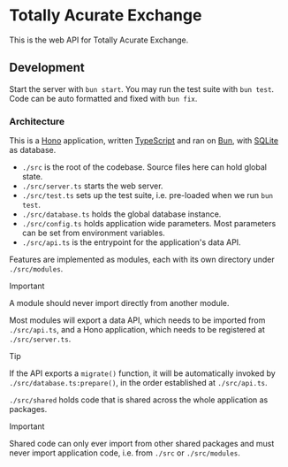 # Totally Acurate Exchange

This is the web API for Totally Acurate Exchange.

## Development

Start the server with `bun start`. You may run the test suite with `bun test`. Code can be auto formatted and fixed with `bun fix`.

### Architecture

This is a [Hono](https://hono.dev/) application, written [TypeScript](https://www.typescriptlang.org) and ran on [Bun](https://bun.sh), with [SQLite](https://www.sqlite.org) as database.

- `./src` is the root of the codebase. Source files here can hold global state.
- `./src/server.ts` starts the web server.
- `./src/test.ts` sets up the test suite, i.e. pre-loaded when we run `bun test`.
- `./src/database.ts` holds the global database instance.
- `./src/config.ts` holds application wide parameters. Most parameters can be set from environment variables.
- `./src/api.ts` is the entrypoint for the application's data API.

Features are implemented as modules, each with its own directory under `./src/modules`.

> [!IMPORTANT]
> A module should never import directly from another module.

Most modules will export a data API, which needs to be imported from `./src/api.ts`, and a Hono application, which needs to be registered at `./src/server.ts`.

> [!TIP]
> If the API exports a `migrate()` function, it will be automatically invoked by `./src/database.ts:prepare()`, in the order established at `./src/api.ts`.

`./src/shared` holds code that is shared across the whole application as packages.

> [!IMPORTANT]
> Shared code can only ever import from other shared packages and must never import application code, i.e. from `./src` or `./src/modules`.
